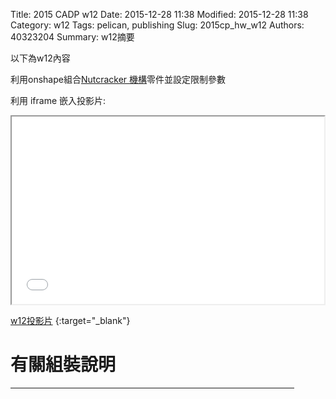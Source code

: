 Title: 2015 CADP w12
Date: 2015-12-28 11:38
Modified: 2015-12-28 11:38
Category: w12
Tags: pelican, publishing
Slug: 2015cp_hw_w12
Authors: 40323204
Summary: w12摘要

以下為w12內容

利用onshape組合<a href="https://www.copy.com/s/t%3ADXQiGkDoe9K8Cz7m%3Bp%3A%252FProEMechanism.pdf%3Boid%3A86">Nutcracker 機構</a>零件並設定限制參數

利用 iframe 嵌入投影片:

<iframe src="simplest10.html" width="500" height="300"></iframe>

[w12投影片](simplest10.html)
{:target="_blank"}

有關組裝說明
============

<p><hr size="5"align="center"noshade width="90%"color="0000ff"></p>


